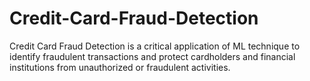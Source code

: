# Credit-Card-Fraud-Detection
Credit Card Fraud Detection is a critical application of ML technique to identify fraudulent transactions and protect cardholders and financial institutions from unauthorized or fraudulent activities.
